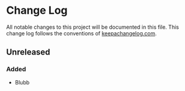 # Change Log
All notable changes to this project will be documented in this file. This change log follows the conventions of [keepachangelog.com](http://keepachangelog.com/).

## Unreleased
### Added
- Blubb

[Unreleased]: https://github.com/grmble/clj-parser/compare/0.1.1...HEAD
[0.1.1]: https://github.com/grmble/clj-parser/compare/0.1.0...0.1.1
